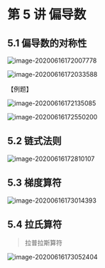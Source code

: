 # 第 5 讲 偏导数

## 5.1 偏导数的对称性

![image-20200616172007778](https://gitee.com/wugenqiang/PictureBed/raw/master/NoteBook/20200616172009.png)

![image-20200616172033588](https://gitee.com/wugenqiang/PictureBed/raw/master/NoteBook/20200616172034.png)

【例题】

![image-20200616172135085](https://gitee.com/wugenqiang/PictureBed/raw/master/NoteBook/20200616172136.png)

![image-20200616172550200](https://gitee.com/wugenqiang/PictureBed/raw/master/NoteBook/20200616172551.png)

## 5.2 链式法则

![image-20200616172810107](https://gitee.com/wugenqiang/PictureBed/raw/master/NoteBook/20200616172811.png)

## 5.3 梯度算符

![image-20200616173014393](https://gitee.com/wugenqiang/PictureBed/raw/master/NoteBook/20200616173015.png)

## 5.4 拉氏算符

> 拉普拉斯算符

![image-20200616173052404](https://gitee.com/wugenqiang/PictureBed/raw/master/NoteBook/20200616173053.png)